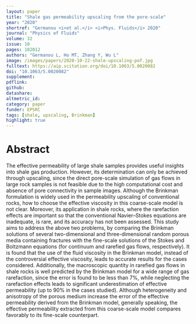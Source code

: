 ```yaml
---
layout: paper
title: "Shale gas permeability upscaling from the pore-scale"
year: "2020"
shortref: "Germanou <i>et al.</i> <i>Phys. Fluids</i> 2020"
journal: "Physics of Fluids"
volume: 32
issue: 10
pages: 102012
authors: "Germanou L, Ho MT, Zhang Y, Wu L"
image: /images/papers/2020-10-22-shale-upscaling-pof.jpg
fulltext: https://aip.scitation.org/doi/10.1063/5.0020082
doi: "10.1063/5.0020082" 
supplement: 
pdflink: 
github:
datashare: 
altmetric_id: 
category: paper
funder: EPSRC
tags: [shale, upscaling, Brinkman]
highlight: true
---
```


# Abstract 

The effective permeability of large shale samples provides useful insights into shale gas production. However, its determination can only be achieved through upscaling, since the direct pore-scale simulation of gas flows in large rock samples is not feasible due to the high computational cost and absence of pore connectivity in sample images. Although the Brinkman formulation is widely used in the permeability upscaling of conventional rocks, how to choose the effective viscosity in this coarse-scale model is not clear. Moreover, its application in shale rocks, where the rarefaction effects are important so that the conventional Navier–Stokes equations are inadequate, is rare, and its accuracy has not been assessed. This study aims to address the above two problems, by comparing the Brinkman solutions of several two-dimensional and three-dimensional random porous media containing fractures with the fine-scale solutions of the Stokes and Boltzmann equations (for continuum and rarefied gas flows, respectively). It is found that the use of the fluid viscosity in the Brinkman model, instead of the controversial effective viscosity, leads to accurate results for the cases considered. Additionally, the macroscopic quantity in rarefied gas flows in shale rocks is well predicted by the Brinkman model for a wide range of gas rarefaction, since the error is found to be less than 7%, while neglecting the rarefaction effects leads to significant underestimation of effective permeability (up to 90% in the cases studied). Although heterogeneity and anisotropy of the porous medium increase the error of the effective permeability derived from the Brinkman model, generally speaking, the effective permeability extracted from this coarse-scale model compares favorably to its fine-scale counterpart.
